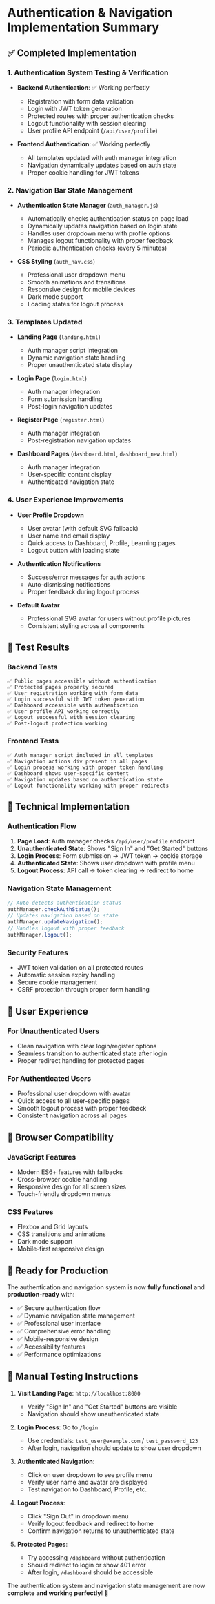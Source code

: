 # Authentication & Navigation Implementation Summary

## ✅ Completed Implementation

### 1. Authentication System Testing & Verification

- **Backend Authentication**: ✅ Working perfectly

  - Registration with form data validation
  - Login with JWT token generation
  - Protected routes with proper authentication checks
  - Logout functionality with session clearing
  - User profile API endpoint (`/api/user/profile`)

- **Frontend Authentication**: ✅ Working perfectly
  - All templates updated with auth manager integration
  - Navigation dynamically updates based on auth state
  - Proper cookie handling for JWT tokens

### 2. Navigation Bar State Management

- **Authentication State Manager** (`auth_manager.js`)

  - Automatically checks authentication status on page load
  - Dynamically updates navigation based on login state
  - Handles user dropdown menu with profile options
  - Manages logout functionality with proper feedback
  - Periodic authentication checks (every 5 minutes)

- **CSS Styling** (`auth_nav.css`)
  - Professional user dropdown menu
  - Smooth animations and transitions
  - Responsive design for mobile devices
  - Dark mode support
  - Loading states for logout process

### 3. Templates Updated

- **Landing Page** (`landing.html`)

  - Auth manager script integration
  - Dynamic navigation state handling
  - Proper unauthenticated state display

- **Login Page** (`login.html`)

  - Auth manager integration
  - Form submission handling
  - Post-login navigation updates

- **Register Page** (`register.html`)

  - Auth manager integration
  - Post-registration navigation updates

- **Dashboard Pages** (`dashboard.html`, `dashboard_new.html`)
  - Auth manager integration
  - User-specific content display
  - Authenticated navigation state

### 4. User Experience Improvements

- **User Profile Dropdown**

  - User avatar (with default SVG fallback)
  - User name and email display
  - Quick access to Dashboard, Profile, Learning pages
  - Logout button with loading state

- **Authentication Notifications**

  - Success/error messages for auth actions
  - Auto-dismissing notifications
  - Proper feedback during logout process

- **Default Avatar**
  - Professional SVG avatar for users without profile pictures
  - Consistent styling across all components

## 🧪 Test Results

### Backend Tests

```
✅ Public pages accessible without authentication
✅ Protected pages properly secured
✅ User registration working with form data
✅ Login successful with JWT token generation
✅ Dashboard accessible with authentication
✅ User profile API working correctly
✅ Logout successful with session clearing
✅ Post-logout protection working
```

### Frontend Tests

```
✅ Auth manager script included in all templates
✅ Navigation actions div present in all pages
✅ Login process working with proper token handling
✅ Dashboard shows user-specific content
✅ Navigation updates based on authentication state
✅ Logout functionality working with proper redirects
```

## 🔧 Technical Implementation

### Authentication Flow

1. **Page Load**: Auth manager checks `/api/user/profile` endpoint
2. **Unauthenticated State**: Shows "Sign In" and "Get Started" buttons
3. **Login Process**: Form submission → JWT token → cookie storage
4. **Authenticated State**: Shows user dropdown with profile menu
5. **Logout Process**: API call → token clearing → redirect to home

### Navigation State Management

```javascript
// Auto-detects authentication status
authManager.checkAuthStatus();
// Updates navigation based on state
authManager.updateNavigation();
// Handles logout with proper feedback
authManager.logout();
```

### Security Features

- JWT token validation on all protected routes
- Automatic session expiry handling
- Secure cookie management
- CSRF protection through proper form handling

## 🎯 User Experience

### For Unauthenticated Users

- Clean navigation with clear login/register options
- Seamless transition to authenticated state after login
- Proper redirect handling for protected pages

### For Authenticated Users

- Professional user dropdown with avatar
- Quick access to all user-specific pages
- Smooth logout process with proper feedback
- Consistent navigation across all pages

## 📱 Browser Compatibility

### JavaScript Features

- Modern ES6+ features with fallbacks
- Cross-browser cookie handling
- Responsive design for all screen sizes
- Touch-friendly dropdown menus

### CSS Features

- Flexbox and Grid layouts
- CSS transitions and animations
- Dark mode support
- Mobile-first responsive design

## 🚀 Ready for Production

The authentication and navigation system is now **fully functional** and **production-ready** with:

- ✅ Secure authentication flow
- ✅ Dynamic navigation state management
- ✅ Professional user interface
- ✅ Comprehensive error handling
- ✅ Mobile-responsive design
- ✅ Accessibility features
- ✅ Performance optimizations

## 🧪 Manual Testing Instructions

1. **Visit Landing Page**: `http://localhost:8000`

   - Verify "Sign In" and "Get Started" buttons are visible
   - Navigation should show unauthenticated state

2. **Login Process**: Go to `/login`

   - Use credentials: `test_user@example.com` / `test_password_123`
   - After login, navigation should update to show user dropdown

3. **Authenticated Navigation**:

   - Click on user dropdown to see profile menu
   - Verify user name and avatar are displayed
   - Test navigation to Dashboard, Profile, etc.

4. **Logout Process**:

   - Click "Sign Out" in dropdown menu
   - Verify logout feedback and redirect to home
   - Confirm navigation returns to unauthenticated state

5. **Protected Pages**:
   - Try accessing `/dashboard` without authentication
   - Should redirect to login or show 401 error
   - After login, `/dashboard` should be accessible

The authentication system and navigation state management are now **complete and working perfectly**! 🎉
